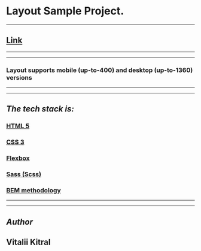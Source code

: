 # **Layout Sample Project.**

---

## [Link](https://Vitalii1706.github.io/Maket1/)

---

---

### Layout supports mobile (up-to-400) and desktop (up-to-1360) versions

---

---

## _The tech stack is:_

### [HTML 5](https://en.wikipedia.org/wiki/HTML5)

### [CSS 3](https://en.wikipedia.org/wiki/CSS)

### [Flexbox](https://en.wikipedia.org/wiki/CSS_Flexible_Box_Layout)

### [Sass (Scss)](https://sass-lang.com/)

### [BEM methodology](https://en.bem.info/methodology/)

---

---

## _Author_

## Vitalii Kitral
